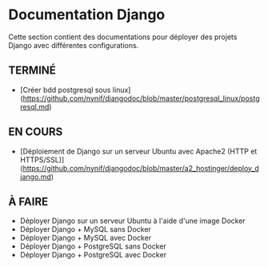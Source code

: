 # Documentation Django
Cette section contient des documentations pour déployer des projets Django avec différentes configurations.

## TERMINÉ
- [Créer bdd postgresql sous linux] (https://github.com/nynif/djangodoc/blob/master/postgresql_linux/postgresql.md)

## EN COURS
- [Déploiement de Django sur un serveur Ubuntu avec Apache2 (HTTP et HTTPS/SSL)] (https://github.com/nynif/djangodoc/blob/master/a2_hostinger/deploy_django.md)

## À FAIRE
- Déployer Django sur un serveur Ubuntu à l'aide d'une image Docker 
- Déployer Django + MySQL sans Docker 
- Déployer Django + MySQL avec Docker 
- Déployer Django + PostgreSQL sans Docker 
- Déployer Django + PostgreSQL avec Docker 
